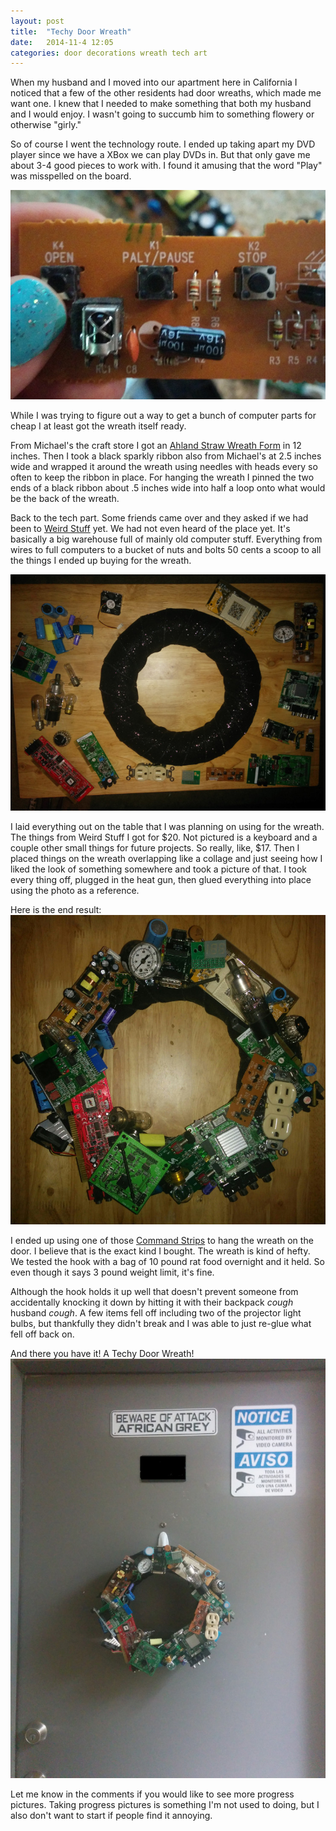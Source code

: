 ```yaml
---
layout: post
title:  "Techy Door Wreath"
date:   2014-11-4 12:05
categories: door decorations wreath tech art
---
```


When my husband and I moved into our apartment here in California I noticed that a few of the other residents had door wreaths, which made me want one. I knew that I needed to make something that both my husband and I would enjoy. I wasn't going to succumb him to something flowery or otherwise "girly."

So of course I went the technology route. I ended up taking apart my DVD player since we have a XBox we can play DVDs in. But that only gave me about 3-4 good pieces to work with. I found it amusing that the word "Play" was misspelled on the board.

![DVD](/assets/images/play.jpg)

While I was trying to figure out a way to get a bunch of computer parts for cheap I at least got the wreath itself ready. 

From Michael's the craft store I got an [Ahland Straw Wreath Form](http://www.michaels.com/M10375063.html#q=wreath&start=5) in 12 inches. Then I took a black sparkly ribbon also from Michael's at 2.5 inches wide and wrapped it around the wreath using needles with heads every so often to keep the ribbon in place.  For hanging the wreath I pinned the two ends of a black ribbon about .5 inches wide into half a loop onto what would be the back of the wreath. 

Back to the tech part. Some friends came over and they asked if we had been to [Weird Stuff](http://www.weirdstuff.com) yet. We had not even heard of the place yet. It's basically a big warehouse full of mainly old computer stuff. Everything from wires to full computers to a bucket of nuts and bolts 50 cents a scoop to all the things I ended up buying for the wreath. 

![Assembly](/assets/images/wreath1.jpg)

I laid everything out on the table that I was planning on using for the wreath. The things from Weird Stuff I got for $20. Not pictured is a keyboard and a couple other small things for future projects. So really, like, $17. Then I placed things on the wreath overlapping like a collage and just seeing how I liked the look of something somewhere and took a picture of that. I took every thing off, plugged in the heat gun, then glued everything into place using the photo as a reference. 

Here is the end result:
![Finished](/assets/images/wreath2.jpg)

I ended up using one of those [Command Strips](http://www.command.com/wps/portal/3M/en_US/NACommand/Command/Products/Catalog/~/Command-Designer-Medium-Hooks?N=5924736+3294529207+3294773807&rt=rud) to hang the wreath on the door. I believe that is the exact kind I bought. The wreath is kind of hefty. We tested the hook with a bag of 10 pound rat food overnight and it held. So even though it says 3 pound weight limit, it's fine. 

Although the hook holds it up well that doesn't prevent someone from accidentally knocking it down by hitting it with their backpack *cough* husband *cough*. A few items fell off including two of the projector light bulbs, but thankfully they didn't break and I was able to just re-glue what fell off back on.

And there you have it! A Techy Door Wreath! 
![Door](/assets/images/wreath3.jpg)

Let me know in the comments if you would like to see more progress pictures. Taking progress pictures is something I'm not used to doing, but I also don't want to start if people find it annoying. 



